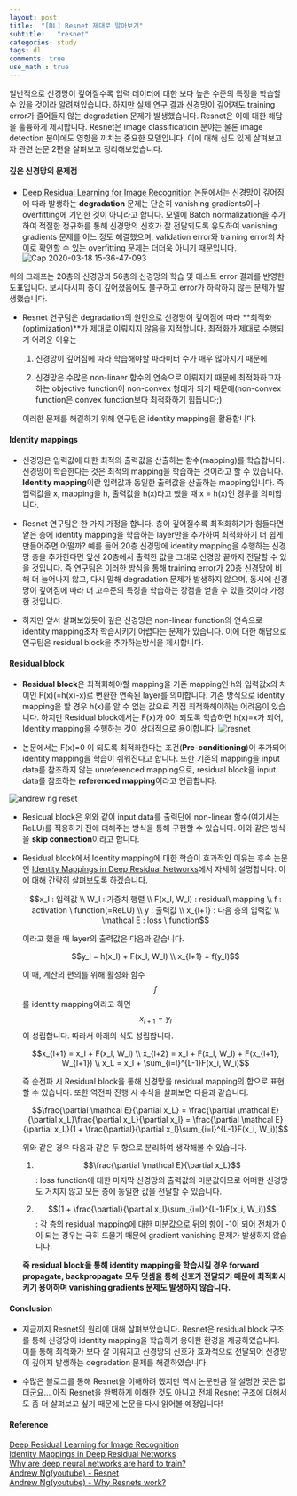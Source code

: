 ```yaml
---
layout: post
title:  "[DL] Resnet 제대로 알아보기"
subtitle:   "resnet"
categories: study
tags: dl
comments: true
use_math : true
---
```


  일반적으로 신경망이 깊어질수록 입력 데이터에 대한 보다 높은 수준의 특징을 학습할 수 있을 것이라 알려져있습니다. 하지만 실제 연구 결과 신경망이 깊어져도 training error가 줄어들지 않는 degradation 문제가 발생했습니다. Resnet은 이에 대한 해답을 훌륭하게 제시합니다. Resnet은 image classificatioin 분야는 물론 image detection 분야에도 영향을 끼치는 중요한 모델입니다. 이에 대해 심도 있게 살펴보고자 관련 논문 2편을 살펴보고 정리해보았습니다.  
  
#### 깊은 신경망의 문제점
- [Deep Residual Learning for Image Recognition](https://arxiv.org/abs/1512.03385) 논문에서는 신경망이 깊어짐에 따라 발생하는 **degradation** 문제는 단순히 vanishing gradients이나 overfitting에 기인한 것이 아니라고 합니다. 모델에 Batch normalization을 추가하여 적절한 정규화를 통해 신경망의 신호가 잘 전달되도록 유도하여 vanishing gradients 문제를 어느 정도 해결했으며, validation error와 training error의 차이로 확인할 수 있는 overfitting 문제는 더더욱 아니기 때문입니다. 
![Cap 2020-03-18 15-36-47-093](https://user-images.githubusercontent.com/35513025/76932562-8e989d80-692e-11ea-8577-0c79cca81078.png)

위의 그래프는 20층의 신경망과 56층의 신경망의 학습 및 테스트 error 결과를 반영한 도표입니다. 보시다시피 층이 깊어졌음에도 불구하고 error가 하락하지 않는 문제가 발생했습니다. 

- Resnet 연구팀은 degradation의 원인으로 신경망이 깊어짐에 따라 **최적화(optimization)**가 제대로 이뤄지지 않음을 지적합니다. 최적화가 제대로 수행되기 어려운 이유는 

	1) 신경망이 깊어짐에 따라 학습해야할 파라미터 수가 매우 많아지기 때문에
    
    2) 신경망은 수많은 non-linaer 함수의 연속으로 이뤄지기 때문에 최적화하고자 하는 			objective function이 non-convex 형태가 되기 때문에(non-convex function은 convex 		function보다 최적화하기 힘듭니다;)

	이러한 문제를 해결하기 위해 연구팀은 identity mapping을 활용합니다. 
    
#### Identity mappings

- 신경망은 입력값에 대한 최적의 출력값을 산출하는 함수(mapping)를 학습합니다. 신경망이 학습한다는 것은 최적의 mapping을 학습하는 것이라고 할 수 있습니다. **Identity mapping**이란 입력값과 동일한 출력값을 산출하는 mapping입니다. 즉 입력값을 x, mapping을 h, 출력값을 h(x)라고 했을 때 x = h(x)인 경우를 의미합니다. 

- Resnet 연구팀은 한 가지 가정을 합니다. 층이 깊어질수록 최적화하기가 힘들다면 얕은 층에 identity mapping을 학습하는 layer만을 추가하여 최적화하기 더 쉽게 만들어주면 어떨까? 예를 들어 20층 신경망에 identity mapping을 수행하는 신경망 층을 추가한다면 앞선 20층에서 출력한 값을 그대로 신경망 끝까지 전달할 수 있을 것입니다. 즉 연구팀은 이러한 방식을 통해 training error가 20층 신경망에 비해 더 늘어나지 않고, 다시 말해 degradation 문제가 발생하지 않으며, 동시에 신경망이 깊어짐에 따라 더 고수준의 특징을 학습하는 장점을 얻을 수 있을 것이라 가정한 것입니다. 

- 하지만 앞서 살펴보았듯이 깊은 신경망은 non-linear function의 연속으로 identity mapping조차 학습시키기 어렵다는 문제가 있습니다. 이에 대한 해답으로 연구팀은 residual block을 추가하는방식을 제시합니다.  


#### Residual block
- **Residual block**은 최적화해야할 mapping을 기존 mapping인 h와 입력값x의 차이인 F(x)(=h(x)-x)로 변환한 연속된 layer를 의미합니다. 기존 방식으로 identity mapping을 할 경우 h(x)를 알 수 없는 값으로 직접 최적화해야하는 어려움이 있습니다. 하지만 Residual block에서는 F(x)가 0이 되도록 학습하면 h(x)=x가 되어, Identity mapping을 수행하는 것이 상대적으로 용이합니다. 
![resnet](http://openresearch.ai/uploads/default/original/1X/fde5183aae20a44c3123364c6e6d7bad299b39d9.png)

- 논문에서는 F(x)=0 이 되도록 최적화한다는 조건(**Pre-conditioning**)이 추가되어 identity mapping을 학습이 쉬워진다고 합니다. 또한 기존의 mapping을 input data를 참조하지 않는 unreferenced mapping으로, residual block을 input data를 참조하는 **referenced mapping**이라고 언급합니다. 

![andrew ng reset](https://66.media.tumblr.com/5da59d6588a5d6a5d1f229f91d4794f8/tumblr_inline_po5mlxh0Xx1r87ys9_540.png)

- Resicual block은 위와 같이 input data를 출력단에 non-linear 함수(여기서는 ReLU)를 적용하기 전에 더해주는 방식을 통해 구현할 수 있습니다. 이와 같은 방식을 **skip connection**이라고 합니다. 

- Residual block에서 Identity mapping에 대한 학습이 효과적인 이유는 후속 논문인 [Identity Mappings in Deep Residual Networks](https://arxiv.org/abs/1603.05027)에서 자세히 설명합니다. 이에 대해 간략히 살펴보도록 하겠습니다. 

	$$x_l : 입력값 \\ W_l : 가중치 행렬 \\ F(x_l, W_l) : residual\ mapping \\ f : activation \ function(=ReLU) \\ y : 출력값 \\ x_{l+1} : 다음 층의 입력값  \\ \mathcal E : loss \ function$$
    
    이라고 했을 때 layer의 출력값은 다음과 같습니다.  
    
    $$y_l = h(x_l) + F(x_l, W_l) \\ x_{l+1} = f(y_l)$$ 
    
    이 때, 계산의 편의를 위해 활성화 함수 $$f$$를 identity mapping이라고 하면 
    $$x_{l+1} = y_l$$ 이 성립합니다. 따라서 아래의 식도 성립합니다.  
    
	$$x_{l+1} = x_l + F(x_l, W_l) \\ x_{l+2} =  x_l + F(x_l, W_l) + F(x_{l+1}, W_{l+1}) \\ x_L = x_l + \sum_{i=l}^{L-1}F(x_i, W_i)$$
    
    즉 순전파 시 Residual block을 통해 신경망을 residual mapping의 합으로 표현할 수 있습니다. 또한 역전파 진행 시 수식을 살펴보면 다음과 같습니다.  
    
    $$\frac{\partial \mathcal E}{\partial x_L} = \frac{\partial \mathcal E}{\partial x_L}\frac{\partial x_L}{\partial x_l} = \frac{\partial \mathcal E}{\partial x_L}(1 + \frac{\partial}{\partial x_l}\sum_{i=l}^{L-1}F(x_i, W_i))$$
    
    위와 같은 경우 다음과 같은 두 항으로 분리하여 생각해볼 수 있습니다. 
    
    1) $$\frac{\partial \mathcal E}{\partial x_L}$$ : loss function에 대한 마지막 신경망의 출력값의 미분값이므로 어떠한 신경망도 거치지 않고 모든 층에 동일한 값을 전달할 수 있습니다.  
    
    2) $$(1 + \frac{\partial}{\partial x_l}\sum_{i=l}^{L-1}F(x_i, W_i))$$ : 각 층의 residual mapping에 대한 미분값으로 뒤의 항이 -1이 되어 전체가 0이 되는 경우는 극히 드물기 때문에 gradient vanishing 문제가 발생하지 않습니다. 
    
    **즉 residual block을 통해 identity mapping을 학습시킬 경우 forward propagate, backpropagate 모두 덧셈을 통해 신호가 전달되기 때문에 최적화시키기 용이하며 vanishing gradients 문제도 발생하지 않습니다.**  
	
#### Conclusion
- 지금까지 Resnet의 원리에 대해 살펴보았습니다. Resnet은 residual block 구조를 통해 신경망이 identity mapping을 학습하기 용이한 환경을 제공하였습니다. 이를 통해 최적화가 보다 잘 이뤄지고 신경망의 신호가 효과적으로 전달되어 신경망이 깊어져 발생하는 degradation 문제를 해결하였습니다. 

- 수많은 블로그를 통해 Resnet을 이해하려 했지만 역시 논문만큼 잘 설명한 곳은 없더군요... 아직 Resnet을 완벽하게 이해한 것도 아니고 전체 Resnet 구조에 대해서도 좀 더 살펴보고 싶기 때문에 논문을 다시 읽어볼 예정입니다! 

#### Reference
[Deep Residual Learning for Image Recognition](https://arxiv.org/abs/1512.03385)  
[Identity Mappings in Deep Residual Networks](https://arxiv.org/abs/1603.05027)  
[Why are deep neural networks are hard to train?](https://www.quora.com/Why-are-deep-neural-networks-hard-to-train)  
[Andrew Ng(youtube) - Resnet](https://www.youtube.com/watch?v=ZILIbUvp5lk)  
[Andrew Ng(youtube) - Why Resnets work?](https://www.youtube.com/watch?v=RYth6EbBUqM)  

